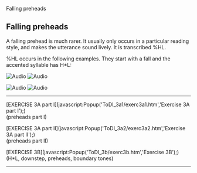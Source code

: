 Falling preheads <!-- var popWin // because of the closepopWin() //function it has to be declare global function Popup(URL,NAME) { // alert(URL + NAME); //This opens the window Settings = "toolbar=0, location=0,menubar=0,scrollbars=1," + "left=50,top=20,resizable=1,width=750,height=550" popWin = window.open(URL,"",Settings); popWin.focus(); } function closepopWin() { //This function will close the popup window popWin.close() } function FrameUpdate(URL1, URL2) { parent.audio.location.href = URL1; parent.display.location.href = URL2; } // -->

Falling preheads
----------------

A falling prehead is much rarer. It usually only occurs in a particular reading style, and makes the utterance sound lively. It is transcribed %HL.

%HL occurs in the following examples. They start with a fall and the accented syllable has H\*L:

![Audio](audio.gif) ![Audio](./audio/gif/233.gif)

![Audio](audio.gif) ![Audio](./audio/gif/083.gif)

* * *

[EXERCISE 3A part I](javascript:Popup('ToDI_3a1/exerc3a1.htm','Exercise 3A part I');)  
(preheads part I)

[EXERCISE 3A part II](javascript:Popup('ToDI_3a2/exerc3a2.htm','Exercise 3A part II');)  
(preheads part II)

[EXERCISE 3B](javascript:Popup('ToDI_3b/exerc3b.htm','Exercise 3B');)  
(H\*L, downstep, preheads, boundary tones)

* * *

